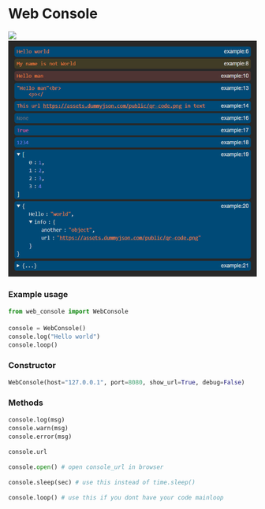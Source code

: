 # Web Console

<img src="https://shields.io/badge/version-0.1.0-blue">

<img src="https://raw.githubusercontent.com/SuperZombi/Web-Console/main/github/images/console.jpg" width="600px">

### Example usage
```python
from web_console import WebConsole

console = WebConsole()
console.log("Hello world")
console.loop()
```

### Constructor
```python
WebConsole(host="127.0.0.1", port=8080, show_url=True, debug=False)
```

### Methods
```python
console.log(msg)
console.warn(msg)
console.error(msg)
```
```python
console.url
```
```python
console.open() # open console_url in browser
```
```python
console.sleep(sec) # use this instead of time.sleep()
```
```python
console.loop() # use this if you dont have your code mainloop
```
